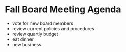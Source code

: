 # Fall Board Meeting Agenda
* vote for new board members
* review current policies and procedures
* review quartly budget 
* eat dinner
* new business

